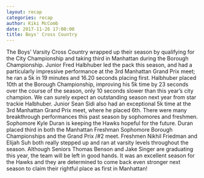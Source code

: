 ```yaml
---
layout: recap
categories: recap
author: Kiki McComb
date: 2017-11-26 17:00:00
title: Boys' Cross Country
---
```


The Boys’ Varsity Cross Country wrapped up their season by qualifying for the City Championship and taking third in Manhattan during the Borough Championship.  Junior Fred Halbhuber led the pack this season, and had a particularly impressive performance at the 3rd Manhattan Grand Prix meet; he ran a 5k in 19 minutes and 16.20 seconds placing first.  Halbhuber placed 10th at the Borough Championship, improving his 5k time by 23 seconds over the course of the season, only 10 seconds slower than this year’s city champion.  We can surely expect an outstanding season next year from star trackie Halbhuber.  Junior Sean Sidi also had an exceptional 5k time at the 3rd Manhattan Grand Prix meet, where he placed 6th.  There were many breakthrough performances this past season by sophomores and freshmen.   Sophomore Kyle Duran is keeping the Hawks hopeful for the future.  Duran placed third in both the Manhattan Freshman Sophomore Borough Championships and the Grand Prix /#2 meet.  Freshmen Nikhil Friedman and Elijah Suh both really stepped up and ran at varsity levels throughout the season.  Although Seniors Thomas Benson and Jake Singer are graduating this year, the team will be left in good hands.    It was an excellent season for the Hawks and they are determined to come back even stronger next season to claim their rightful place as first in Manhattan!

